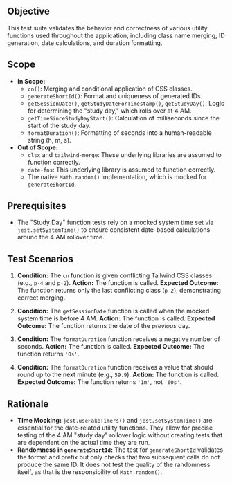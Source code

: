 ## Objective
This test suite validates the behavior and correctness of various utility functions used throughout the application, including class name merging, ID generation, date calculations, and duration formatting.

## Scope
- **In Scope:**
  - `cn()`: Merging and conditional application of CSS classes.
  - `generateShortId()`: Format and uniqueness of generated IDs.
  - `getSessionDate()`, `getStudyDateForTimestamp()`, `getStudyDay()`: Logic for determining the "study day," which rolls over at 4 AM.
  - `getTimeSinceStudyDayStart()`: Calculation of milliseconds since the start of the study day.
  - `formatDuration()`: Formatting of seconds into a human-readable string (h, m, s).
- **Out of Scope:**
  - `clsx` and `tailwind-merge`: These underlying libraries are assumed to function correctly.
  - `date-fns`: This underlying library is assumed to function correctly.
  - The native `Math.random()` implementation, which is mocked for `generateShortId`.

## Prerequisites
- The "Study Day" function tests rely on a mocked system time set via `jest.setSystemTime()` to ensure consistent date-based calculations around the 4 AM rollover time.

## Test Scenarios
1.  **Condition:** The `cn` function is given conflicting Tailwind CSS classes (e.g., `p-4` and `p-2`).
    **Action:** The function is called.
    **Expected Outcome:** The function returns only the last conflicting class (`p-2`), demonstrating correct merging.

2.  **Condition:** The `getSessionDate` function is called when the mocked system time is before 4 AM.
    **Action:** The function is called.
    **Expected Outcome:** The function returns the date of the *previous* day.

3.  **Condition:** The `formatDuration` function receives a negative number of seconds.
    **Action:** The function is called.
    **Expected Outcome:** The function returns `'0s'`.

4.  **Condition:** The `formatDuration` function receives a value that should round up to the next minute (e.g., `59.9`).
    **Action:** The function is called.
    **Expected Outcome:** The function returns `'1m'`, not `'60s'`.

## Rationale
- **Time Mocking:** `jest.useFakeTimers()` and `jest.setSystemTime()` are essential for the date-related utility functions. They allow for precise testing of the 4 AM "study day" rollover logic without creating tests that are dependent on the actual time they are run.
- **Randomness in `generateShortId`:** The test for `generateShortId` validates the format and prefix but only checks that two subsequent calls do not produce the same ID. It does not test the quality of the randomness itself, as that is the responsibility of `Math.random()`.